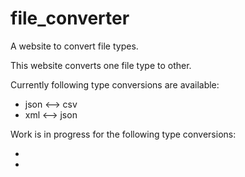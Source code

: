 # file_converter
A website to convert file types.

This website converts one file type to other.

Currently following type conversions are available:
<ul>
 <li> json <--> csv </li>
 <li> xml  <--> json </li>
</ul>

Work is in progress for the following type conversions:
<ul>
  <li></li>
  <li></li>
</ul>

#
